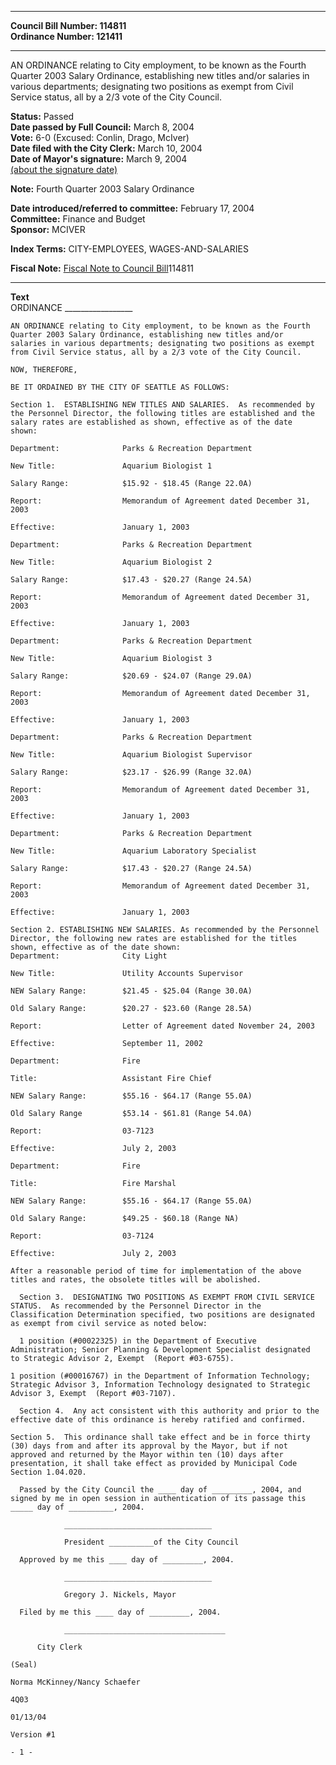 * * * * *  
  
**Council Bill Number: [](#h0)[](#h2)114811**   
**Ordinance Number: 121411**  
  
* * * * *  
  
AN ORDINANCE relating to City employment, to be known as the Fourth Quarter 2003 Salary Ordinance, establishing new titles and/or salaries in various departments; designating two positions as exempt from Civil Service status, all by a 2/3 vote of the City Council.  
  
**Status:** Passed   
**Date passed by Full Council:** March 8, 2004   
**Vote:** 6-0 (Excused: Conlin, Drago, McIver)   
**Date filed with the City Clerk:** March 10, 2004   
**Date of Mayor's signature:** March 9, 2004   
[(about the signature date)](/~public/approvaldate.htm)   
  
**Note:** Fourth Quarter 2003 Salary Ordinance  
  
  
**Date introduced/referred to committee:** February 17, 2004   
**Committee:** Finance and Budget   
**Sponsor:** MCIVER   
  
**Index Terms:** CITY-EMPLOYEES, WAGES-AND-SALARIES  
  
**Fiscal Note:** [Fiscal Note to Council Bill](http://clerk.seattle.gov/~public/fnote/114811.htm)[](#h1)[](#h3)114811  
  
* * * * *  
  
**Text**  
    ORDINANCE _________________  
  
    AN ORDINANCE relating to City employment, to be known as the Fourth  
    Quarter 2003 Salary Ordinance, establishing new titles and/or  
    salaries in various departments; designating two positions as exempt  
    from Civil Service status, all by a 2/3 vote of the City Council.  
  
    NOW, THEREFORE,  
  
    BE IT ORDAINED BY THE CITY OF SEATTLE AS FOLLOWS:  
  
    Section 1.  ESTABLISHING NEW TITLES AND SALARIES.  As recommended by  
    the Personnel Director, the following titles are established and the  
    salary rates are established as shown, effective as of the date  
    shown:  
  
    Department:              Parks & Recreation Department  
  
    New Title:               Aquarium Biologist 1  
  
    Salary Range:            $15.92 - $18.45 (Range 22.0A)  
  
    Report:                  Memorandum of Agreement dated December 31, 2003  
  
    Effective:               January 1, 2003  
  
    Department:              Parks & Recreation Department  
  
    New Title:               Aquarium Biologist 2  
  
    Salary Range:            $17.43 - $20.27 (Range 24.5A)  
  
    Report:                  Memorandum of Agreement dated December 31, 2003  
  
    Effective:               January 1, 2003  
  
    Department:              Parks & Recreation Department  
  
    New Title:               Aquarium Biologist 3  
  
    Salary Range:            $20.69 - $24.07 (Range 29.0A)  
  
    Report:                  Memorandum of Agreement dated December 31, 2003  
  
    Effective:               January 1, 2003  
  
    Department:              Parks & Recreation Department  
  
    New Title:               Aquarium Biologist Supervisor  
  
    Salary Range:            $23.17 - $26.99 (Range 32.0A)  
  
    Report:                  Memorandum of Agreement dated December 31, 2003  
  
    Effective:               January 1, 2003  
  
    Department:              Parks & Recreation Department  
  
    New Title:               Aquarium Laboratory Specialist  
  
    Salary Range:            $17.43 - $20.27 (Range 24.5A)  
  
    Report:                  Memorandum of Agreement dated December 31, 2003  
  
    Effective:               January 1, 2003  
  
    Section 2. ESTABLISHING NEW SALARIES. As recommended by the Personnel Director, the following new rates are established for the titles shown, effective as of the date shown:  
    Department:              City Light  
  
    New Title:               Utility Accounts Supervisor  
  
    NEW Salary Range:        $21.45 - $25.04 (Range 30.0A)  
  
    Old Salary Range:        $20.27 - $23.60 (Range 28.5A)  
  
    Report:                  Letter of Agreement dated November 24, 2003  
  
    Effective:               September 11, 2002  
  
    Department:              Fire  
  
    Title:                   Assistant Fire Chief  
  
    NEW Salary Range:        $55.16 - $64.17 (Range 55.0A)  
  
    Old Salary Range         $53.14 - $61.81 (Range 54.0A)  
  
    Report:                  03-7123  
  
    Effective:               July 2, 2003  
  
    Department:              Fire  
  
    Title:                   Fire Marshal  
  
    NEW Salary Range:        $55.16 - $64.17 (Range 55.0A)  
  
    Old Salary Range:        $49.25 - $60.18 (Range NA)  
  
    Report:                  03-7124  
  
    Effective:               July 2, 2003  
  
    After a reasonable period of time for implementation of the above  
    titles and rates, the obsolete titles will be abolished.  
  
      Section 3.  DESIGNATING TWO POSITIONS AS EXEMPT FROM CIVIL SERVICE  
    STATUS.  As recommended by the Personnel Director in the  
    Classification Determination specified, two positions are designated  
    as exempt from civil service as noted below:  
  
      1 position (#00022325) in the Department of Executive  
    Administration; Senior Planning & Development Specialist designated  
    to Strategic Advisor 2, Exempt  (Report #03-6755).  
  
    1 position (#00016767) in the Department of Information Technology;  
    Strategic Advisor 3, Information Technology designated to Strategic  
    Advisor 3, Exempt  (Report #03-7107).  
  
      Section 4.  Any act consistent with this authority and prior to the  
    effective date of this ordinance is hereby ratified and confirmed.  
  
    Section 5.  This ordinance shall take effect and be in force thirty  
    (30) days from and after its approval by the Mayor, but if not  
    approved and returned by the Mayor within ten (10) days after  
    presentation, it shall take effect as provided by Municipal Code  
    Section 1.04.020.  
  
      Passed by the City Council the ____ day of _________, 2004, and  
    signed by me in open session in authentication of its passage this  
    _____ day of __________, 2004.  
  
                _________________________________  
  
                President __________of the City Council  
  
      Approved by me this ____ day of _________, 2004.  
  
                _________________________________  
  
                Gregory J. Nickels, Mayor  
  
      Filed by me this ____ day of _________, 2004.  
  
                ____________________________________  
  
          City Clerk  
  
    (Seal)  
  
    Norma McKinney/Nancy Schaefer  
  
    4Q03  
  
    01/13/04  
  
    Version #1  
  
    - 1 -  
